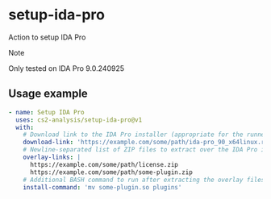 # setup-ida-pro

Action to setup IDA Pro

> [!NOTE]
> Only tested on IDA Pro 9.0.240925

## Usage example

```yaml
- name: Setup IDA Pro
  uses: cs2-analysis/setup-ida-pro@v1
  with:
    # Download link to the IDA Pro installer (appropriate for the runner OS)
    download-link: 'https://example.com/some/path/ida-pro_90_x64linux.run'
    # Newline-separated list of ZIP files to extract over the IDA Pro installation (license, plugins, etc.)
    overlay-links: |
      https://example.com/some/path/license.zip
      https://example.com/some/path/some-plugin.zip
    # Additional BASH command to run after extracting the overlay files (if the overlay files don't extract to the correct location)
    install-command: 'mv some-plugin.so plugins'
```